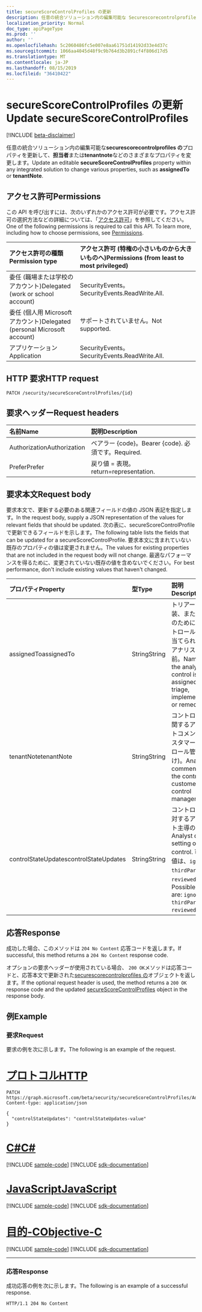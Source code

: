 ```yaml
---
title: secureScoreControlProfiles の更新
description: 任意の統合ソリューション内の編集可能な Securescorecontrolprofiles のプロパティを更新して、担当者または tenantNote などのさまざまなプロパティを変更します。
localization_priority: Normal
doc_type: apiPageType
ms.prod: ''
author: ''
ms.openlocfilehash: 5c2060486fc5e007e8aa61751d14192d33e4d37c
ms.sourcegitcommit: 1066aa4045d48f9c9b764d3b2891cf4f806d17d5
ms.translationtype: MT
ms.contentlocale: ja-JP
ms.lasthandoff: 08/15/2019
ms.locfileid: "36410422"
---
```

# <a name="update-securescorecontrolprofiles"></a><span data-ttu-id="da330-103">secureScoreControlProfiles の更新</span><span class="sxs-lookup"><span data-stu-id="da330-103">Update secureScoreControlProfiles</span></span>

 [!INCLUDE [beta-disclaimer](../../includes/beta-disclaimer.md)]

<span data-ttu-id="da330-104">任意の統合ソリューション内の編集可能な**securescorecontrolprofiles の**プロパティを更新して、**担当者**または**tenantnote**などのさまざまなプロパティを変更します。</span><span class="sxs-lookup"><span data-stu-id="da330-104">Update an editable **secureScoreControlProfiles** property within any integrated solution to change various properties, such as **assignedTo** or **tenantNote**.</span></span>

## <a name="permissions"></a><span data-ttu-id="da330-105">アクセス許可</span><span class="sxs-lookup"><span data-stu-id="da330-105">Permissions</span></span>

<span data-ttu-id="da330-p101">この API を呼び出すには、次のいずれかのアクセス許可が必要です。アクセス許可の選択方法などの詳細については、「[アクセス許可](/graph/permissions-reference)」を参照してください。</span><span class="sxs-lookup"><span data-stu-id="da330-p101">One of the following permissions is required to call this API. To learn more, including how to choose permissions, see [Permissions](/graph/permissions-reference).</span></span>

|<span data-ttu-id="da330-108">アクセス許可の種類</span><span class="sxs-lookup"><span data-stu-id="da330-108">Permission type</span></span>      | <span data-ttu-id="da330-109">アクセス許可 (特権の小さいものから大きいものへ)</span><span class="sxs-lookup"><span data-stu-id="da330-109">Permissions (from least to most privileged)</span></span>              |
|:--------------------|:---------------------------------------------------------|
|<span data-ttu-id="da330-110">委任 (職場または学校のアカウント)</span><span class="sxs-lookup"><span data-stu-id="da330-110">Delegated (work or school account)</span></span> |   <span data-ttu-id="da330-111">SecurityEvents。</span><span class="sxs-lookup"><span data-stu-id="da330-111">SecurityEvents.ReadWrite.All.</span></span>  |
|<span data-ttu-id="da330-112">委任 (個人用 Microsoft アカウント)</span><span class="sxs-lookup"><span data-stu-id="da330-112">Delegated (personal Microsoft account)</span></span> |  <span data-ttu-id="da330-113">サポートされていません。</span><span class="sxs-lookup"><span data-stu-id="da330-113">Not supported.</span></span>  |
|<span data-ttu-id="da330-114">アプリケーション</span><span class="sxs-lookup"><span data-stu-id="da330-114">Application</span></span> | <span data-ttu-id="da330-115">SecurityEvents。</span><span class="sxs-lookup"><span data-stu-id="da330-115">SecurityEvents.ReadWrite.All.</span></span> |

## <a name="http-request"></a><span data-ttu-id="da330-116">HTTP 要求</span><span class="sxs-lookup"><span data-stu-id="da330-116">HTTP request</span></span>

<!-- { "blockType": "ignored" } -->

```http
PATCH /security/secureScoreControlProfiles/{id}
```

## <a name="request-headers"></a><span data-ttu-id="da330-117">要求ヘッダー</span><span class="sxs-lookup"><span data-stu-id="da330-117">Request headers</span></span>

| <span data-ttu-id="da330-118">名前</span><span class="sxs-lookup"><span data-stu-id="da330-118">Name</span></span>       | <span data-ttu-id="da330-119">説明</span><span class="sxs-lookup"><span data-stu-id="da330-119">Description</span></span>|
|:-----------|:-----------|
| <span data-ttu-id="da330-120">Authorization</span><span class="sxs-lookup"><span data-stu-id="da330-120">Authorization</span></span>  | <span data-ttu-id="da330-121">ベアラー {code}。</span><span class="sxs-lookup"><span data-stu-id="da330-121">Bearer {code}.</span></span> <span data-ttu-id="da330-122">必須です。</span><span class="sxs-lookup"><span data-stu-id="da330-122">Required.</span></span>|
|<span data-ttu-id="da330-123">Prefer</span><span class="sxs-lookup"><span data-stu-id="da330-123">Prefer</span></span> | <span data-ttu-id="da330-124">戻り値 = 表現。</span><span class="sxs-lookup"><span data-stu-id="da330-124">return=representation.</span></span> |

## <a name="request-body"></a><span data-ttu-id="da330-125">要求本文</span><span class="sxs-lookup"><span data-stu-id="da330-125">Request body</span></span>

<span data-ttu-id="da330-126">要求本文で、更新する必要のある関連フィールドの値の JSON 表記を指定します。</span><span class="sxs-lookup"><span data-stu-id="da330-126">In the request body, supply a JSON representation of the values for relevant fields that should be updated.</span></span> <span data-ttu-id="da330-127">次の表に、secureScoreControlProfile で更新できるフィールドを示します。</span><span class="sxs-lookup"><span data-stu-id="da330-127">The following table lists the fields that can be updated for a secureScoreControlProfile.</span></span> <span data-ttu-id="da330-128">要求本文に含まれていない既存のプロパティの値は変更されません。</span><span class="sxs-lookup"><span data-stu-id="da330-128">The values for existing properties that are not included in the request body will not change.</span></span> <span data-ttu-id="da330-129">最適なパフォーマンスを得るために、変更されていない既存の値を含めないでください。</span><span class="sxs-lookup"><span data-stu-id="da330-129">For best performance, don't include existing values that haven't changed.</span></span>

| <span data-ttu-id="da330-130">プロパティ</span><span class="sxs-lookup"><span data-stu-id="da330-130">Property</span></span>   | <span data-ttu-id="da330-131">型</span><span class="sxs-lookup"><span data-stu-id="da330-131">Type</span></span> |<span data-ttu-id="da330-132">説明</span><span class="sxs-lookup"><span data-stu-id="da330-132">Description</span></span>|
|:---------------|:--------|:----------|
|<span data-ttu-id="da330-133">assignedTo</span><span class="sxs-lookup"><span data-stu-id="da330-133">assignedTo</span></span>|<span data-ttu-id="da330-134">String</span><span class="sxs-lookup"><span data-stu-id="da330-134">String</span></span>|<span data-ttu-id="da330-135">トリアージ、実装、または修復のために、コントロールが割り当てられているアナリストの名前。</span><span class="sxs-lookup"><span data-stu-id="da330-135">Name of the analyst the control is assigned to for triage, implementation, or remediation.</span></span>|
|<span data-ttu-id="da330-136">tenantNote</span><span class="sxs-lookup"><span data-stu-id="da330-136">tenantNote</span></span>|<span data-ttu-id="da330-137">String</span><span class="sxs-lookup"><span data-stu-id="da330-137">String</span></span>|<span data-ttu-id="da330-138">コントロールに関するアナリストコメント (カスタマーコントロール管理向け)。</span><span class="sxs-lookup"><span data-stu-id="da330-138">Analyst comments on the control (for customer control management).</span></span>|
|<span data-ttu-id="da330-139">controlStateUpdates</span><span class="sxs-lookup"><span data-stu-id="da330-139">controlStateUpdates</span></span>| <span data-ttu-id="da330-140">String</span><span class="sxs-lookup"><span data-stu-id="da330-140">String</span></span>|<span data-ttu-id="da330-141">コントロールに対するアナリスト主導の設定。</span><span class="sxs-lookup"><span data-stu-id="da330-141">Analyst driven setting on the control.</span></span> <span data-ttu-id="da330-142">可能な値は、`ignore`、`thirdParty`、`reviewed` です。</span><span class="sxs-lookup"><span data-stu-id="da330-142">Possible values are: `ignore`, `thirdParty`, `reviewed`.</span></span>|


## <a name="response"></a><span data-ttu-id="da330-143">応答</span><span class="sxs-lookup"><span data-stu-id="da330-143">Response</span></span>

<span data-ttu-id="da330-144">成功した場合、このメソッドは `204 No Content` 応答コードを返します。</span><span class="sxs-lookup"><span data-stu-id="da330-144">If successful, this method returns a `204 No Content` response code.</span></span>

<span data-ttu-id="da330-145">オプションの要求ヘッダーが使用されている場合、 `200 OK`メソッドは応答コードと、応答本文で更新された[securescorecontrolprofiles の](../resources/securescorecontrolprofiles.md)オブジェクトを返します。</span><span class="sxs-lookup"><span data-stu-id="da330-145">If the optional request header is used, the method returns a `200 OK` response code and the updated [secureScoreControlProfiles](../resources/securescorecontrolprofiles.md) object in the response body.</span></span>

## <a name="example"></a><span data-ttu-id="da330-146">例</span><span class="sxs-lookup"><span data-stu-id="da330-146">Example</span></span>

### <a name="request"></a><span data-ttu-id="da330-147">要求</span><span class="sxs-lookup"><span data-stu-id="da330-147">Request</span></span>

<span data-ttu-id="da330-148">要求の例を次に示します。</span><span class="sxs-lookup"><span data-stu-id="da330-148">The following is an example of the request.</span></span>

# <a name="httptabhttp"></a>[<span data-ttu-id="da330-149">プロトコル</span><span class="sxs-lookup"><span data-stu-id="da330-149">HTTP</span></span>](#tab/http)
<!-- {
  "blockType": "request",
  "name": "securescorecontrolprofiles_update"
}-->

```http
PATCH https://graph.microsoft.com/beta/security/secureScoreControlProfiles/AdminMFA
Content-type: application/json

{
  "controlStateUpdates": "controlStateUpdates-value"
}
```
# <a name="ctabcsharp"></a>[<span data-ttu-id="da330-150">C#</span><span class="sxs-lookup"><span data-stu-id="da330-150">C#</span></span>](#tab/csharp)
[!INCLUDE [sample-code](../includes/snippets/csharp/securescorecontrolprofiles-update-csharp-snippets.md)]
[!INCLUDE [sdk-documentation](../includes/snippets/snippets-sdk-documentation-link.md)]

# <a name="javascripttabjavascript"></a>[<span data-ttu-id="da330-151">JavaScript</span><span class="sxs-lookup"><span data-stu-id="da330-151">JavaScript</span></span>](#tab/javascript)
[!INCLUDE [sample-code](../includes/snippets/javascript/securescorecontrolprofiles-update-javascript-snippets.md)]
[!INCLUDE [sdk-documentation](../includes/snippets/snippets-sdk-documentation-link.md)]

# <a name="objective-ctabobjc"></a>[<span data-ttu-id="da330-152">目的-C</span><span class="sxs-lookup"><span data-stu-id="da330-152">Objective-C</span></span>](#tab/objc)
[!INCLUDE [sample-code](../includes/snippets/objc/securescorecontrolprofiles-update-objc-snippets.md)]
[!INCLUDE [sdk-documentation](../includes/snippets/snippets-sdk-documentation-link.md)]

---


### <a name="response"></a><span data-ttu-id="da330-153">応答</span><span class="sxs-lookup"><span data-stu-id="da330-153">Response</span></span>

<span data-ttu-id="da330-154">成功応答の例を次に示します。</span><span class="sxs-lookup"><span data-stu-id="da330-154">The following is an example of a successful response.</span></span>
<!-- {
  "blockType": "response",
  "truncated": true,
  "@odata.type": "microsoft.graph.secureScoreControlProfile"
} -->

```http
HTTP/1.1 204 No Content
```




<!--
{
  "type": "#page.annotation",
  "description": "Update secureScoreControlProfiles",
  "keywords": "",
  "section": "documentation",
  "tocPath": "",
  "suppressions": [
  ]
}
-->
